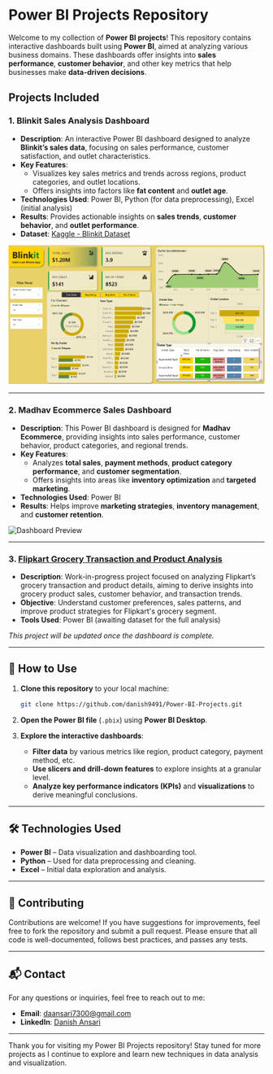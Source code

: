 # Power BI Projects Repository

Welcome to my collection of **Power BI projects**! This repository contains interactive dashboards built using **Power BI**, aimed at analyzing various business domains. These dashboards offer insights into **sales performance**, **customer behavior**, and other key metrics that help businesses make **data-driven decisions**.

## Projects Included

### 1. **Blinkit Sales Analysis Dashboard**
   - **Description**: An interactive Power BI dashboard designed to analyze **Blinkit’s sales data**, focusing on sales performance, customer satisfaction, and outlet characteristics.
   - **Key Features**: 
     - Visualizes key sales metrics and trends across regions, product categories, and outlet locations.
     - Offers insights into factors like **fat content** and **outlet age**.
   - **Technologies Used**: Power BI, Python (for data preprocessing), Excel (initial analysis)
   - **Results**: Provides actionable insights on **sales trends**, **customer behavior**, and **outlet performance**.
   - **Dataset**: [Kaggle - Blinkit Dataset](https://www.kaggle.com/datasets/mukeshgadri/blinkit-dataset)
   
   ![Dashboard Preview](https://github.com/danish9491/Power-BI-Projects/blob/main/Blinkit%20Sales%20Analysis/Preview%20Dashboard.png.png?raw=true)

---

### 2. **Madhav Ecommerce Sales Dashboard**
   - **Description**: This Power BI dashboard is designed for **Madhav Ecommerce**, providing insights into sales performance, customer behavior, product categories, and regional trends.
   - **Key Features**: 
     - Analyzes **total sales**, **payment methods**, **product category performance**, and **customer segmentation**.
     - Offers insights into areas like **inventory optimization** and **targeted marketing**.
   - **Technologies Used**: Power BI
   - **Results**: Helps improve **marketing strategies**, **inventory management**, and **customer retention**.
   
   ![Dashboard Preview](https://raw.githubusercontent.com/danish9491/Power-BI-Projects/refs/heads/main/Ecommerce-Sales-Data-Analysis--Power-BI-Dashboard/Preview%20Dashboard.png)

---

### 3. **[Flipkart Grocery Transaction and Product Analysis](https://github.com/danish9491/Power-BI-Projects/tree/main/Flipkart-Grocery-Analysis)**
   - **Description**: Work-in-progress project focused on analyzing Flipkart’s grocery transaction and product details, aiming to derive insights into grocery product sales, customer behavior, and transaction trends.
   - **Objective**: Understand customer preferences, sales patterns, and improve product strategies for Flipkart's grocery segment.
   - **Tools Used**: Power BI (awaiting dataset for the full analysis)
   
   _This project will be updated once the dashboard is complete._

---

## 🚀 How to Use

1. **Clone this repository** to your local machine:
    ```bash
    git clone https://github.com/danish9491/Power-BI-Projects.git
    ```

2. **Open the Power BI file** (`.pbix`) using **Power BI Desktop**.

3. **Explore the interactive dashboards**:
   - **Filter data** by various metrics like region, product category, payment method, etc.
   - **Use slicers and drill-down features** to explore insights at a granular level.
   - **Analyze key performance indicators (KPIs)** and **visualizations** to derive meaningful conclusions.

---

## 🛠 Technologies Used

- **Power BI** – Data visualization and dashboarding tool.
- **Python** – Used for data preprocessing and cleaning.
- **Excel** – Initial data exploration and analysis.
  
---

## 🤝 Contributing

Contributions are welcome! If you have suggestions for improvements, feel free to fork the repository and submit a pull request. Please ensure that all code is well-documented, follows best practices, and passes any tests.

---

## 📬 Contact

For any questions or inquiries, feel free to reach out to me:

- **Email**: [daansari7300@gmail.com](mailto:daansari7300@gmail.com)
- **LinkedIn**: [Danish Ansari](https://www.linkedin.com/in/danish9491/)

---

Thank you for visiting my Power BI Projects repository! Stay tuned for more projects as I continue to explore and learn new techniques in data analysis and visualization.
